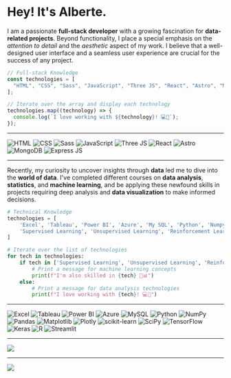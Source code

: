 # Hey! It's Alberte.

I am a passionate **full-stack developer** with a growing fascination for **data-related projects**. Beyond functionality, I place a special emphasis on the _attention to detail_ and the _aesthetic_ aspect of my work. I believe that a well-designed user interface and a seamless user experience are crucial for the success of any project.

```javascript
// Full-stack Knowledge
const technologies = [
  "HTML", "CSS", "Sass", "JavaScript", "Three JS", "React", "Astro", "MongoDB", "Express"
];

// Iterate over the array and display each technology
technologies.map((technology) => {
  console.log(`I love working with ${technology}! 💻🚀`);
});
```

---

![HTML](https://img.shields.io/badge/HTML5-E34F26?style=for-the-badge&logo=html5&logoColor=white)
![CSS](https://img.shields.io/badge/CSS3-1572B6?style=for-the-badge&logo=css3&logoColor=white)
![Sass](https://img.shields.io/badge/Sass-CC6699?style=for-the-badge&logo=sass&logoColor=white)
![JavaScript](https://img.shields.io/badge/JavaScript-323330?style=for-the-badge&logo=javascript&logoColor=F7DF1E)
![Three JS](https://img.shields.io/badge/ThreeJs-black?style=for-the-badge&logo=three.js&logoColor=white)
![React](https://img.shields.io/badge/React-20232A?style=for-the-badge&logo=react&logoColor=61DAFB)
![Astro](https://img.shields.io/badge/Astro-0C1222?style=for-the-badge&logo=astro&logoColor=FDFDFE)
![MongoDB](https://img.shields.io/badge/MongoDB-4EA94B?style=for-the-badge&logo=mongodb&logoColor=white)
![Express JS](https://img.shields.io/badge/Express%20js-000000?style=for-the-badge&logo=express&logoColor=white)

---

Recently, my curiosity to uncover insights through **data** led me to dive into the **world of data**.
I've completed different courses on **data analysis**, **statistics**, and **machine learning**,
and be applying these newfound skills in projects
requiring deep analysis and **data visualization** to make informed decisions.

```python
# Technical Knowledge
technologies = [
    'Excel', 'Tableau', 'Power BI', 'Azure', 'My SQL', 'Python', 'Numpy', 'Pandas', 'Matplotlib', 'Plotly', 'scikit-learn', 'SciPy', 'Tensorflow', 'Keras', 'R', 'Streamlit', 'Shiny for Python',
    'Supervised Learning', 'Unsupervised Learning', 'Reinforcement Learning'
]

# Iterate over the list of technologies
for tech in technologies:
    if tech in ['Supervised Learning', 'Unsupervised Learning', 'Reinforcement Learning']:
        # Print a message for machine learning concepts
        print(f"I'm also skilled in {tech} 🤖📊")
    else:
        # Print a message for data analysis technologies
        print(f"I love working with {tech}! 💻🚀")
```

---

![Excel](https://img.shields.io/badge/Microsoft_Excel-217346?style=for-the-badge&logo=microsoft-excel&logoColor=white)
![Tableau](https://img.shields.io/badge/Tableau-E97627?style=for-the-badge&logo=Tableau&logoColor=white)
![Power BI](https://img.shields.io/badge/PowerBI-F2C811?style=for-the-badge&logo=Power%20BI&logoColor=white)
![Azure](https://img.shields.io/badge/microsoft%20azure-0089D6?style=for-the-badge&logo=microsoft-azure&logoColor=white)
![MySQL](https://img.shields.io/badge/mysql-4479A1.svg?style=for-the-badge&logo=mysql&logoColor=white)
![Python](https://img.shields.io/badge/Python-FFD43B?style=for-the-badge&logo=python&logoColor=blue)
![NumPy](https://img.shields.io/badge/numpy-%23013243.svg?style=for-the-badge&logo=numpy&logoColor=white)
![Pandas](https://img.shields.io/badge/pandas-%23150458.svg?style=for-the-badge&logo=pandas&logoColor=white)
![Matplotlib](https://img.shields.io/badge/Matplotlib-%23ffffff.svg?style=for-the-badge&logo=Matplotlib&logoColor=black)
![Plotly](https://img.shields.io/badge/Plotly-%233F4F75.svg?style=for-the-badge&logo=plotly&logoColor=white)
![scikit-learn](https://img.shields.io/badge/scikit--learn-%23F7931E.svg?style=for-the-badge&logo=scikit-learn&logoColor=white)
![SciPy](https://img.shields.io/badge/SciPy-%230C55A5.svg?style=for-the-badge&logo=scipy&logoColor=%white)
![TensorFlow](https://img.shields.io/badge/TensorFlow-%23FF6F00.svg?style=for-the-badge&logo=TensorFlow&logoColor=white)
![Keras](https://img.shields.io/badge/Keras-%23D00000.svg?style=for-the-badge&logo=Keras&logoColor=white)
![R](https://img.shields.io/badge/R-276DC3?style=for-the-badge&logo=r&logoColor=white)
![Streamlit](https://img.shields.io/badge/Streamlit-FF4B4B?style=for-the-badge&logo=Streamlit&logoColor=white)

---

![](https://github-readme-stats.vercel.app/api?username=albertevieites&theme=transparent&hide_border=true&include_all_commits=true&count_private=false)<br/>

---

[![](https://visitcount.itsvg.in/api?id=albertevieites&icon=0&color=0)](https://visitcount.itsvg.in)
